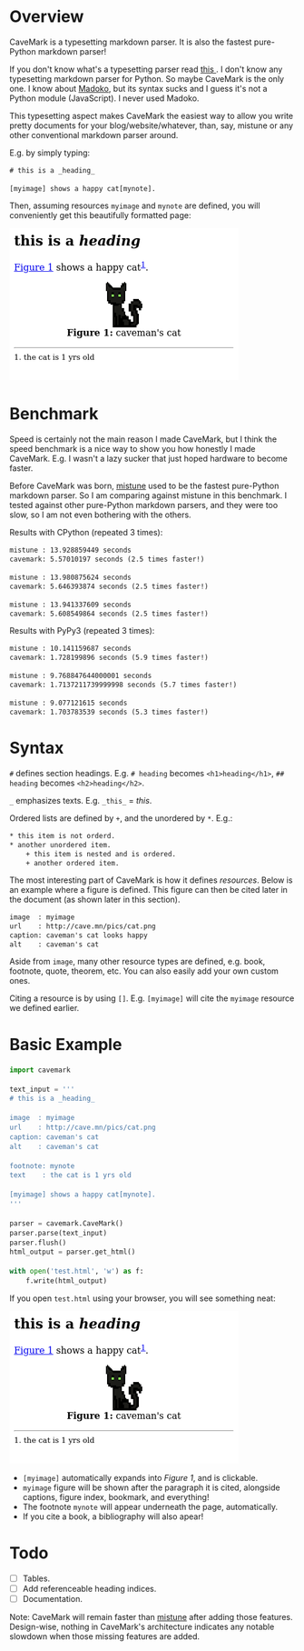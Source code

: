 # Overview

CaveMark is a typesetting markdown parser.  It is also the fastest pure-Python
markdown parser!  

If you don't know what's a typesetting parser read [this
](https://en.wikipedia.org/wiki/Typesetting).  I don't know any typesetting
markdown parser for Python.  So maybe CaveMark is the only one.  I know about
[Madoko](https://www.madoko.net/), but its syntax sucks and I guess it's not a
Python module (JavaScript).  I never used Madoko.

This typesetting aspect makes CaveMark the easiest way to allow you write
pretty documents for your blog/website/whatever, than, say, mistune or any
other conventional markdown parser around.

E.g. by simply typing:

```
# this is a _heading_

[myimage] shows a happy cat[mynote].
```

Then, assuming resources `myimage` and `mynote` are defined, you will
conveniently get this beautifully formatted page:

![rendered output](https://raw.githubusercontent.com/Al-Caveman/cavemark/master/test001.png)


# Benchmark

Speed is certainly not the main reason I made CaveMark, but I think the speed
benchmark is a nice way to show you how honestly I made CaveMark.  E.g. I
wasn't a lazy sucker that just hoped hardware to become faster.

Before CaveMark was born, [mistune](https://github.com/lepture/mistune) used to
be the fastest pure-Python markdown parser.  So I am comparing against mistune
in this benchmark.  I tested against other pure-Python markdown parsers, and
they were too slow, so I am not even bothering with the others.

Results with CPython (repeated 3 times):

```
mistune : 13.928859449 seconds
cavemark: 5.57010197 seconds (2.5 times faster!)

mistune : 13.980875624 seconds
cavemark: 5.646393874 seconds (2.5 times faster!)

mistune : 13.941337609 seconds
cavemark: 5.608549864 seconds (2.5 times faster!)
```

Results with PyPy3 (repeated 3 times):

```
mistune : 10.141159687 seconds
cavemark: 1.728199896 seconds (5.9 times faster!)

mistune : 9.768847644000001 seconds
cavemark: 1.7137211739999998 seconds (5.7 times faster!)

mistune : 9.077121615 seconds
cavemark: 1.703783539 seconds (5.3 times faster!)
```

# Syntax

`#` defines section headings.  E.g. `# heading` becomes `<h1>heading</h1>`, `##
heading` becomes `<h2>heading</h2>`.

`_` emphasizes texts.  E.g.  `_this_` = _this_.

Ordered lists are defined by `+`, and the unordered by `*`.  E.g.:

```
* this item is not orderd.
* another unordered item.
    + this item is nested and is ordered.
    + another ordered item.
```

The most interesting part of CaveMark is how it defines _resources_.  Below is
an example where a figure is defined.  This figure can then be cited later in
the document (as shown later in this section).

```
image  : myimage
url    : http://cave.mn/pics/cat.png
caption: caveman's cat looks happy
alt    : caveman's cat
```

Aside from `image`, many other resource types are defined, e.g. book, footnote,
quote, theorem, etc.  You can also easily add your own custom ones.

Citing a resource is by using `[]`.  E.g. `[myimage]` will cite the `myimage`
resource we defined earlier.

# Basic Example

```python
import cavemark

text_input = '''
# this is a _heading_

image  : myimage
url    : http://cave.mn/pics/cat.png
caption: caveman's cat
alt    : caveman's cat

footnote: mynote
text    : the cat is 1 yrs old

[myimage] shows a happy cat[mynote].
'''

parser = cavemark.CaveMark()
parser.parse(text_input)
parser.flush()
html_output = parser.get_html()

with open('test.html', 'w') as f:
    f.write(html_output)
```

If you open `test.html` using your browser, you will see something neat:

![rendered output](https://raw.githubusercontent.com/Al-Caveman/cavemark/master/test001.png)

* `[myimage]` automatically expands into _Figure 1_, and is clickable.
* `myimage` figure will be shown after the paragraph it is cited, alongside
  captions, figure index, bookmark, and everything!
* The footnote `mynote` will appear underneath the page, automatically.
* If you cite a book, a bibliography will also apear!


# Todo

  - [ ] Tables.
  - [ ] Add referenceable heading indices.
  - [ ] Documentation.

Note:  CaveMark will remain faster than
[mistune](https://github.com/lepture/mistune) after adding those features.
Design-wise, nothing in CaveMark's architecture indicates any notable slowdown
when those missing features are added.
